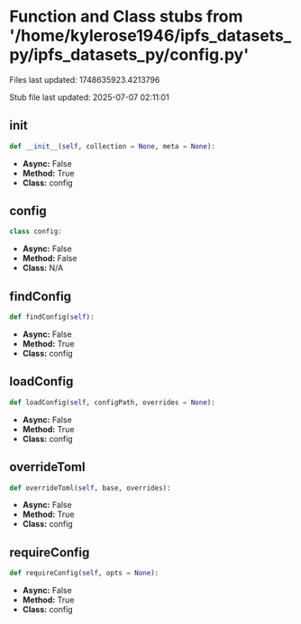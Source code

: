 # Function and Class stubs from '/home/kylerose1946/ipfs_datasets_py/ipfs_datasets_py/config.py'

Files last updated: 1748635923.4213796

Stub file last updated: 2025-07-07 02:11:01

## __init__

```python
def __init__(self, collection = None, meta = None):
```
* **Async:** False
* **Method:** True
* **Class:** config

## config

```python
class config:
```
* **Async:** False
* **Method:** False
* **Class:** N/A

## findConfig

```python
def findConfig(self):
```
* **Async:** False
* **Method:** True
* **Class:** config

## loadConfig

```python
def loadConfig(self, configPath, overrides = None):
```
* **Async:** False
* **Method:** True
* **Class:** config

## overrideToml

```python
def overrideToml(self, base, overrides):
```
* **Async:** False
* **Method:** True
* **Class:** config

## requireConfig

```python
def requireConfig(self, opts = None):
```
* **Async:** False
* **Method:** True
* **Class:** config
